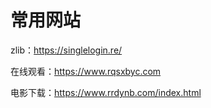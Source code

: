 # 常用网站

zlib：https://singlelogin.re/

在线观看：https://www.rqsxbyc.com

电影下载：https://www.rrdynb.com/index.html
